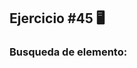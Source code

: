 <h2>Ejercicio #45 🖥️ </h2>
<h3>Busqueda de elemento:</h3>
    <pre>
        <code> 
         </code>
    </pre>

<br>